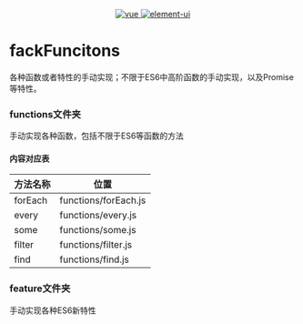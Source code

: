 
<p align="center">
  <a href="https://github.com/gzg1023/fackAchieve">
    <img src="https://img.shields.io/badge/手写-ES6-pink.svg" alt="vue">
  </a>
  <a href="https://github.com/gzg1023/fackAchieve">
    <img src="https://img.shields.io/badge/手写-Promise-blue.svg" alt="element-ui">
  </a>
</p>

# fackFuncitons

各种函数或者特性的手动实现；不限于ES6中高阶函数的手动实现，以及Promise等特性。
### functions文件夹

手动实现各种函数，包括不限于ES6等函数的方法

#### 内容对应表

| 方法名称 | 位置 |
| --- | -- |
| forEach | functions/forEach.js  |
| every | functions/every.js  |
| some | functions/some.js  |
| filter | functions/filter.js  |
| find | functions/find.js  |

### feature文件夹

手动实现各种ES6新特性